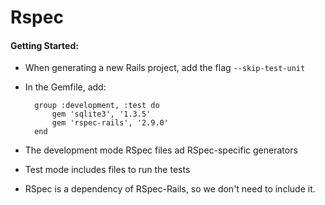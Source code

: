 # Rspec

#### Getting Started:
* When generating a new Rails project, add the flag ``--skip-test-unit``
* In the Gemfile, add:

		group :development, :test do
			gem 'sqlite3', '1.3.5'
			gem 'rspec-rails', '2.9.0'
		end
* The development mode RSpec files ad RSpec-specific generators
* Test mode includes files to run the tests
* RSpec is a dependency of RSpec-Rails, so we don't need to include it.